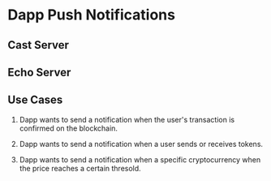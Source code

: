 
# Dapp Push Notifications

## Cast Server

## Echo Server

## Use Cases

1. Dapp wants to send a notification when the user's transaction is confirmed on the blockchain.

2. Dapp wants to send a notification when a user sends or receives tokens. 

3. Dapp wants to send a notification when a specific cryptocurrency when the price reaches a certain thresold.